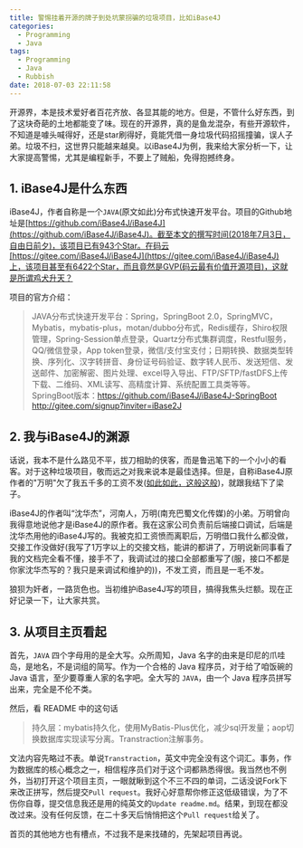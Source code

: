 ```yaml
---
title: 警惕挂着开源的牌子到处坑蒙拐骗的垃圾项目，比如iBase4J
categories:
  - Programming
  - Java
tags:
  - Programming
  - Java
  - Rubbish
date: 2018-07-03 22:11:58
---
```


开源界，本是技术爱好者百花齐放、各显其能的地方。但是，不管什么好东西，到了这块奇葩的土地都能变了味。现在的开源界，真的是鱼龙混杂，有些开源软件，不知道是噱头喊得好，还是star刷得好，竟能凭借一身垃圾代码招摇撞骗，误人子弟。垃圾不扫，这世界只能越来越臭。以iBase4J为例，我来给大家分析一下，让大家提高警惕，尤其是编程新手，不要上了贼船，免得抱撼终身。

## 1. iBase4J是什么东西

iBase4J，作者自称是一个`JAVA`(原文如此)分布式快速开发平台。项目的Github地址是[https://github.com/iBase4J/iBase4J](https://github.com/iBase4J/iBase4J)。截至本文的撰写时间(2018年7月3日，自由日前夕)，该项目已有943个Star。在码云[https://gitee.com/iBase4J/iBase4J](https://gitee.com/iBase4J/iBase4J)上，该项目甚至有6422个Star，而且竟然是GVP(码云最有价值开源项目)，这就是所谓鸡犬升天？

<!--more-->

项目的官方介绍：

> JAVA分布式快速开发平台：Spring，SpringBoot 2.0，SpringMVC，Mybatis，mybatis-plus，motan/dubbo分布式，Redis缓存，Shiro权限管理，Spring-Session单点登录，Quartz分布式集群调度，Restful服务，QQ/微信登录，App token登录，微信/支付宝支付；日期转换、数据类型转换、序列化、汉字转拼音、身份证号码验证、数字转人民币、发送短信、发送邮件、加密解密、图片处理、excel导入导出、FTP/SFTP/fastDFS上传下载、二维码、XML读写、高精度计算、系统配置工具类等等。SpringBoot版本：https://github.com/iBase4J/iBase4J-SpringBoot http://gitee.com/signup?inviter=iBase2J


## 2. 我与iBase4J的渊源

话说，我本不是什么路见不平，拔刀相助的侠客，而是鲁迅笔下的一个小小的看客。对于这种垃圾项目，敬而远之对我来说本是最佳选择。但是，自称iBase4J原作者的"万明"欠了我五千多的工资不发([如此如此，这般这般](https://baijifeilong.github.io/2018/06/19/bashu/))，就跟我结下了梁子。

iBase4J的作者叫“沈华杰”，河南人，万明(南充巴蜀文化传媒)的小弟。万明曾向我得意地说他才是iBase4J的原作者。我在这家公司负责前后端接口调试，后端是沈华杰用他的iBase4J写的。我被克扣工资愤而离职后，万明借口我什么都没做，交接工作没做好(我写了1万字以上的交接文档，能讲的都讲了，万明说新同事看了我的文档完全看不懂，接手不了，我调试过的接口全部都重写了(服，接口不都是你家沈华杰写的？我只是来调试和维护的))，不发工资，而且是一毛不发。

狼狈为奸者，一路货色也。当初维护iBase4J写的项目，搞得我焦头烂额。现在正好记录一下，让大家共赏。

## 3. 从项目主页看起

首先，`JAVA` 四个字母用的是全大写。众所周知，Java 名字的由来是印尼的爪哇岛，是地名，不是词组的简写。作为一个合格的 Java 程序员，对于给了咱饭碗的 Java 语言，至少要尊重人家的名字吧。全大写的 `JAVA`，由一个 Java 程序员拼写出来，完全是不伦不类。

然后，看 README 中的这句话

> 持久层：mybatis持久化，使用MyBatis-Plus优化，减少sql开发量；aop切换数据库实现读写分离。Transtraction注解事务。

文法内容先略过不表。单说`Transtraction`，英文中完全没有这个词汇。事务，作为数据库的核心概念之一，相信程序员们对于这个词都熟悉得很。我当然也不例外，当初打开这个项目主页，一眼就瞅到这个不三不四的单词，二话没说Fork下来改正拼写，然后提交`Pull request`。我好心好意帮你修正这低级错误，为了不伤你自尊，提交信息我还是用的纯英文的`Update readme.md`。结果，到现在都没改过来。没有任何反馈，在二十多天后悄悄把这个`Pull request`给关了。

首页的其他地方也有槽点，不过我不是来找碴的，先架起项目再说。




